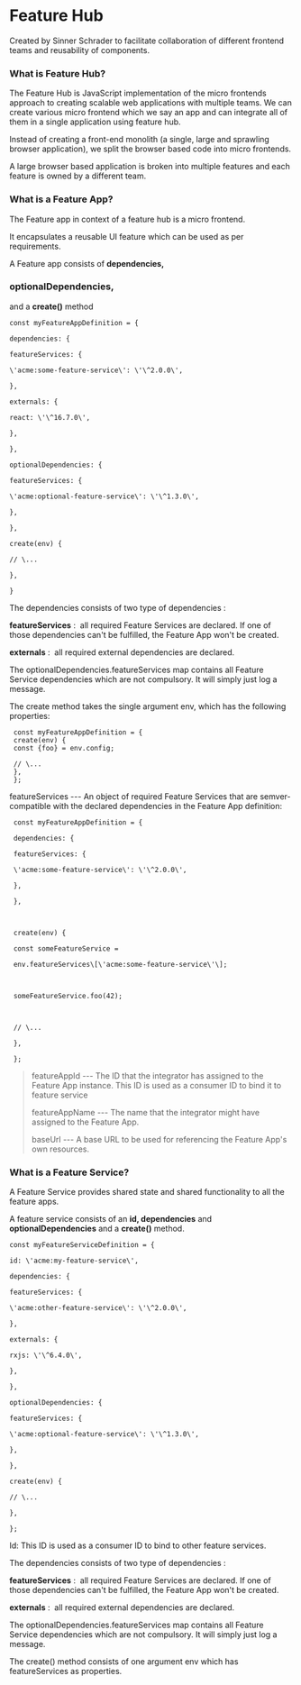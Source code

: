 # Feature Hub

Created by Sinner Schrader to facilitate collaboration of different
frontend teams and reusability of components.

### What is Feature Hub?

The Feature Hub is JavaScript implementation of the micro frontends
approach to creating scalable web applications with multiple teams. We
can create various micro frontend which we say an app and can integrate
all of them in a single application using feature hub.

Instead of creating a front-end monolith (a single, large and sprawling
browser application), we split the browser based code into micro
frontends.

A large browser based application is broken into multiple features and
each feature is owned by a different team.

### What is a Feature App?

The Feature app in context of a feature hub is a micro frontend.

It encapsulates a reusable UI feature which can be used as per
requirements.

A Feature app consists of **dependencies,**

### optionalDependencies,

and a **create()** method
```
const myFeatureAppDefinition = {

dependencies: {

featureServices: {

\'acme:some-feature-service\': \'\^2.0.0\',

},

externals: {

react: \'\^16.7.0\',

},

},

optionalDependencies: {

featureServices: {

\'acme:optional-feature-service\': \'\^1.3.0\',

},

},

create(env) {

// \...

},

}
```
The dependencies consists of two type of dependencies :

**featureServices** :  all required Feature Services are declared. If
one of those dependencies can\'t be fulfilled, the Feature App won\'t be
created. 

**externals** :  all required external dependencies are declared.

The optionalDependencies.featureServices map contains all Feature
Service dependencies which are not compulsory. It will simply just log a
message.

The create method takes the single argument env, which has the following
properties:
```
 const myFeatureAppDefinition = {
 create(env) {
 const {foo} = env.config;
 
 // \...
 },
 };
```
 featureServices --- An object of required Feature Services that are
    semver-compatible with the declared dependencies in the Feature App
    definition:
```
 const myFeatureAppDefinition = {

 dependencies: {

 featureServices: {

 \'acme:some-feature-service\': \'\^2.0.0\',

 },

 },

 

 create(env) {

 const someFeatureService =

 env.featureServices\[\'acme:some-feature-service\'\];

 

 someFeatureService.foo(42);

 

 // \...

 },

 };
```
> featureAppId --- The ID that the integrator has assigned to the
> Feature App instance. This ID is used as a consumer ID to bind it to
> feature service
>
> featureAppName --- The name that the integrator might have assigned to
> the Feature App.
>
> baseUrl --- A base URL to be used for referencing the Feature App\'s
> own resources.

### What is a Feature Service?

A Feature Service provides shared state and shared functionality to all
the feature apps.

A feature service consists of an **id, dependencies** and
**optionalDependencies** and a **create()** method.
```
const myFeatureServiceDefinition = {

id: \'acme:my-feature-service\',

dependencies: {

featureServices: {

\'acme:other-feature-service\': \'\^2.0.0\',

},

externals: {

rxjs: \'\^6.4.0\',

},

},

optionalDependencies: {

featureServices: {

\'acme:optional-feature-service\': \'\^1.3.0\',

},

},

create(env) {

// \...

},

};
```
Id: This ID is used as a consumer ID to bind to other feature services.

The dependencies consists of two type of dependencies :

**featureServices** :  all required Feature Services are declared. If
one of those dependencies can\'t be fulfilled, the Feature App won\'t be
created. 

**externals** :  all required external dependencies are declared.

The optionalDependencies.featureServices map contains all Feature
Service dependencies which are not compulsory. It will simply just log a
message.

The create() method consists of one argument env which has
featureServices as properties.

